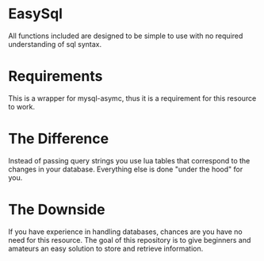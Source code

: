 # EasySql
All functions included are designed to be simple to use with no required understanding of sql syntax. 

# Requirements
This is a wrapper for mysql-asymc, thus it is a requirement for this resource to work.

# The Difference
Instead of passing query strings you use lua tables that correspond to the changes in your database. Everything else is done "under the hood" for you.

# The Downside
If you have experience in handling databases, chances are you have no need for this resource. The goal of this repository is to give beginners and amateurs an easy solution to store and retrieve information.
